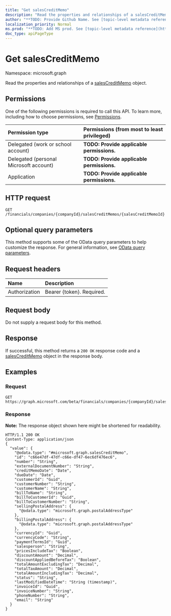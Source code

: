 ```yaml
---
title: "Get salesCreditMemo"
description: "Read the properties and relationships of a salesCreditMemo object."
author: "**TODO: Provide Github Name. See [topic-level metadata reference](https://msgo.azurewebsites.net/add/document/guidelines/metadata.html#topic-level-metadata)**"
localization_priority: Normal
ms.prod: "**TODO: Add MS prod. See [topic-level metadata reference](https://msgo.azurewebsites.net/add/document/guidelines/metadata.html#topic-level-metadata)**"
doc_type: apiPageType
---
```


# Get salesCreditMemo

Namespace: microsoft.graph

Read the properties and relationships of a [salesCreditMemo](../resources/salescreditmemo.md) object.

## Permissions
One of the following permissions is required to call this API. To learn more, including how to choose permissions, see [Permissions](/concepts/permissions-reference.md).

|Permission type|Permissions (from most to least privileged)|
|:---|:---|
|Delegated (work or school account)|**TODO: Provide applicable permissions.**|
|Delegated (personal Microsoft account)|**TODO: Provide applicable permissions.**|
|Application|**TODO: Provide applicable permissions.**|

## HTTP request

<!-- {
  "blockType": "ignored"
}
-->
``` http
GET /financials/companies/{companyId}/salesCreditMemos/{salesCreditMemoId}
```

## Optional query parameters
This method supports some of the OData query parameters to help customize the response. For general information, see [OData query parameters](/graph/query-parameters).

## Request headers
|Name|Description|
|:---|:---|
|Authorization|Bearer {token}. Required.|

## Request body
Do not supply a request body for this method.

## Response

If successful, this method returns a `200 OK` response code and a [salesCreditMemo](../resources/salescreditmemo.md) object in the response body.

## Examples

### Request
<!-- {
  "blockType": "request",
  "name": "get_salescreditmemo"
}
-->
``` http
GET https://graph.microsoft.com/beta/financials/companies/{companyId}/salesCreditMemos/{salesCreditMemoId}
```

### Response
**Note:** The response object shown here might be shortened for readability.
<!-- {
  "blockType": "response",
  "truncated": true,
  "@odata.type": "microsoft.graph.salesCreditMemo"
}
-->
``` http
HTTP/1.1 200 OK
Content-Type: application/json
{
  "value": {
    "@odata.type": "#microsoft.graph.salesCreditMemo",
    "id": "c66e47df-47df-c66e-df47-6ec6df476ec6",
    "number": "String",
    "externalDocumentNumber": "String",
    "creditMemoDate": "Date",
    "dueDate": "Date",
    "customerId": "Guid",
    "customerNumber": "String",
    "customerName": "String",
    "billToName": "String",
    "billToCustomerId": "Guid",
    "billToCustomerNumber": "String",
    "sellingPostalAddress": {
      "@odata.type": "microsoft.graph.postalAddressType"
    },
    "billingPostalAddress": {
      "@odata.type": "microsoft.graph.postalAddressType"
    },
    "currencyId": "Guid",
    "currencyCode": "String",
    "paymentTermsId": "Guid",
    "salesperson": "String",
    "pricesIncludeTax": "Boolean",
    "discountAmount": "Decimal",
    "discountAppliedBeforeTax": "Boolean",
    "totalAmountExcludingTax": "Decimal",
    "totalTaxAmount": "Decimal",
    "totalAmountIncludingTax": "Decimal",
    "status": "String",
    "lastModifiedDateTime": "String (timestamp)",
    "invoiceId": "Guid",
    "invoiceNumber": "String",
    "phoneNumber": "String",
    "email": "String"
  }
}
```

